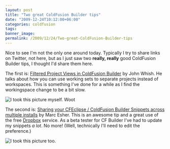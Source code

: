 ```yaml
---
layout: post
title: "Two great ColdFusion Builder tips"
date: "2009-12-24T10:12:00+06:00"
categories: coldfusion 
tags: 
banner_image: 
permalink: /2009/12/24/Two-great-ColdFusion-Builder-tips
---
```


Nice to see I'm not the only one around today. Typically I try to share links on Twitter, not here, but as I just saw two <b>really, really</b> good ColdFusion Builder tips, I thought I'd share them here.

The first is: <a href="http://www.aliaspooryorik.com/blog/index.cfm/e/posts.details/post/filtered-project-views-in-coldfusion-builder-247">Filtered Project Views in ColdFusion Builder</a> by John Whish. He talks about how you can use working sets to separate projects instead of workspaces. This is something I've done for a while as I find the workingspace change to be a bit slow. 

<img src="https://static.raymondcamden.com/images/firstblogpic.png" title="I took this picture myself. Woot" />

The second is: <a href="http://blog.mxunit.org/2009/12/sharing-your-cfeclipse-coldfusion.html">Sharing your CFEclipse / ColdFusion Builder Snippets across multiple installs</a> by Marc Esher. This is an awesome tip and a great use of the free <a href="http://dropbox.com/">Dropbox</a> service. As a beta tester for CF Builder I've had to update my snippets <i>a lot</i>. No more! (Well, technically I'll need to edit the preference.)

<img src="https://static.raymondcamden.com/images/cfjedi/secondblogpic.png" title="I took this picture too." />